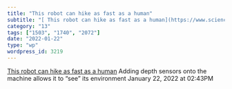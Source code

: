 ```yaml
---
title: "This robot can hike as fast as a human"
subtitle: "[ This robot can hike as fast as a human](https://www.science.org/content/article/robot-can-hike-fas..."
category: "13"
tags: ["1503", "1740", "2072"]
date: "2022-01-22"
type: "wp"
wordpress_id: 3219
---
```

[ This robot can hike as fast as a human](https://www.science.org/content/article/robot-can-hike-fast-human?utm_source=sfmc&utm_medium=email&utm_campaign=WeeklyLatestNews&utm_content=alert&et_rid=330948896&et_cid=4083470)
 Adding depth sensors onto the machine allows it to “see” its environment
January 22, 2022 at 02:43PM